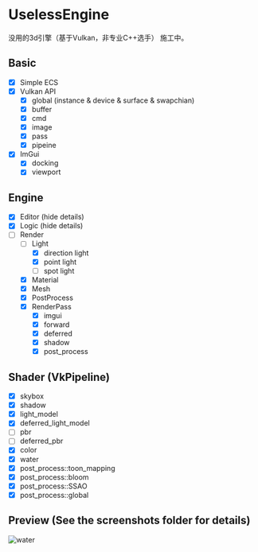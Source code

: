 # UselessEngine
 没用的3d引擎（基于Vulkan，非专业C++选手）
 施工中。

Basic
-----

- [x] Simple ECS
- [x] Vulkan API
    - [x] global (instance & device & surface & swapchian)
    - [x] buffer
    - [x] cmd
    - [x] image
    - [x] pass
    - [x] pipeine
- [x] ImGui
    - [x] docking
    - [x] viewport

Engine
----

- [x] Editor (hide details)
- [x] Logic (hide details)
- [ ] Render
    - [ ] Light
	    - [x] direction light
	    - [x] point light
	    - [ ] spot light
    - [x] Material
    - [x] Mesh
    - [x] PostProcess
    - [x] RenderPass
	    - [x] imgui
	    - [x] forward
	    - [x] deferred
	    - [x] shadow
	    - [x] post_process

Shader (VkPipeline)
-----

- [x] skybox
- [x] shadow
- [x] light_model
- [x] deferred_light_model
- [ ] pbr
- [ ] deferred_pbr
- [x] color
- [x] water
- [x] post_process::toon_mapping
- [x] post_process::bloom
- [x] post_process::SSAO
- [x] post_process::global

Preview (See the screenshots folder for details)
-----
![water](https://github.com/z11027747/UselessEngine/assets/24534845/c4e4f12a-edc7-417c-b95a-a562d8ba4cd8)



